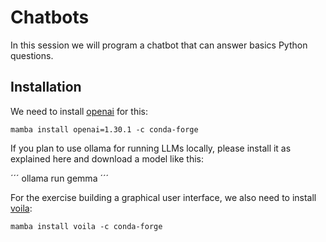 # Chatbots

In this session we will program a chatbot that can answer basics Python questions.

## Installation

We need to install [openai](https://pypi.org/project/openai/) for this:

```
mamba install openai=1.30.1 -c conda-forge
```

If you plan to use ollama for running LLMs locally, please install it as explained here and download a model like this:

´´´
ollama run gemma
´´´

For the exercise building a graphical user interface, we also need to install [voila](https://github.com/voila-dashboards/voila):

```
mamba install voila -c conda-forge
```

